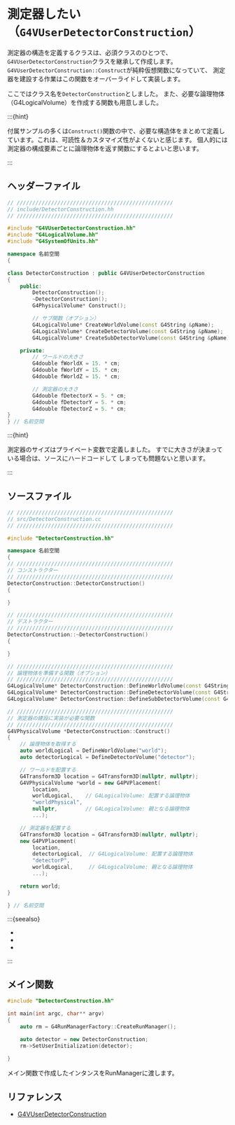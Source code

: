 # 測定器したい（``G4VUserDetectorConstruction``）

測定器の構造を定義するクラスは、必須クラスのひとつで、
``G4VUserDetectorConstruction``クラスを継承して作成します。
``G4VUserDetectorConstruction::Construct``が純粋仮想関数になっていて、
測定器を建設する作業はこの関数をオーバーライドして実装します。

ここではクラス名を``DetectorConstruction``としました。
また、必要な論理物体（G4LogicalVolume）を作成する関数も用意しました。

:::{hint}

付属サンプルの多くは``Construct()``関数の中で、必要な構造体をまとめて定義しています。これは、可読性＆カスタマイズ性がよくないと感じます。
個人的には測定器の構成要素ごとに論理物体を返す関数にするとよいと思います。

:::

## ヘッダーファイル

```cpp
// //////////////////////////////////////////////////
// include/DetectorConstruction.hh
// //////////////////////////////////////////////////

#include "G4VUserDetectorConstruction.hh"
#include "G4LogicalVolume.hh"
#include "G4SystemOfUnits.hh"

namespace 名前空間
{

class DetectorConstruction : public G4VUserDetectorConstruction
{
    public:
        DetectorConstruction();
        ~DetectorConstruction();
        G4PhysicalVolume* Construct();

        // サブ関数（オプション）
        G4LogicalVolume* CreateWorldVolume(const G4String &pName);
        G4LogicalVolume* CreateDetectorVolume(const G4String &pName);
        G4LogicalVolume* CreateSubDetectorVolume(const G4String &pName);

    private:
        // ワールドの大きさ
        G4double fWorldX = 15. * cm;
        G4double fWorldY = 15. * cm;
        G4double fWorldZ = 15. * cm;

        // 測定器の大きさ
        G4double fDetectorX = 5. * cm;
        G4double fDetectorY = 5. * cm;
        G4double fDetectorZ = 5. * cm;
}
} // 名前空間
```

:::{hint}

測定器のサイズはプライベート変数で定義しました。
すでに大きさが決まっている場合は、ソースにハードコードして
しまっても問題ないと思います。

:::

## ソースファイル

```cpp
// //////////////////////////////////////////////////
// src/DetectorConstruction.cc
// //////////////////////////////////////////////////

#include "DetectorConstruction.hh"

namespace 名前空間
{
// //////////////////////////////////////////////////
// コンストラクター
// //////////////////////////////////////////////////
DetectorConstruction::DetectorConstruction()
{

}

// //////////////////////////////////////////////////
// デストラクター
// //////////////////////////////////////////////////
DetectorConstruction::~DetectorConstruction()
{

}

// //////////////////////////////////////////////////
// 論理物体を準備する関数（オプション）
// //////////////////////////////////////////////////
G4LogicalVolume* DetectorConstruction::DefineWorldVolume(const G4String &name){...};
G4LogicalVolume* DetectorConstruction::DefineDetectorVolume(const G4String &name){...};
G4LogicalVolume* DetectorConstruction::DefineSubDetectorVolume(const G4String &name){...};

// //////////////////////////////////////////////////
// 測定器の建設に実装が必要な関数
// //////////////////////////////////////////////////
G4VPhysicalVolume *DetectorConstruction::Construct()
{
    // 論理物体を取得する
    auto worldLogical = DefineWorldVolume("world");
    auto detectorLogical = DefineDetectorVolume("detector");

    // ワールドを配置する
    G4Transform3D location = G4Transform3D(nullptr, nullptr);
    G4VPhysicalVolume *world = new G4PVPlacement(
        location,
        worldLogical,    // G4LogicalVolume: 配置する論理物体
        "worldPhysical",
        nullptr,         // G4LogicalVolume: 親となる論理物体
        ...);

    // 測定器を配置する
    G4Transform3D location = G4Transform3D(nullptr, nullptr);
    new G4PVPlacement(
        location,
        detectorLogical,  // G4LogicalVolume: 配置する論理物体
        "detectorP",
        worldLogical,     // G4LogicalVolume: 親となる論理物体
        ...);

    return world;
}

} // 名前空間
```

:::{seealso}

- [](./geant4-pvplacement.md)
- [](./geant4-pvreplica.md)
- [](./geant4-world.md)

:::

## メイン関数

```cpp
#include "DetectorConstruction.hh"

int main(int argc, char** argv)
{
    auto rm = G4RunManagerFactory::CreateRunManager();

    auto detector = new DetectorConstruction;
    rm->SetUserInitialization(detector);

}
```

メイン関数で作成したインタンスをRunManagerに渡します。

## リファレンス

- [G4VUserDetectorConstruction](https://geant4.kek.jp/Reference/11.2.0/classG4VUserDetectorConstruction.html)
